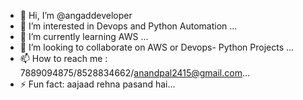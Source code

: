 - 👋 Hi, I’m @angaddeveloper
- 👀 I’m interested in Devops and Python Automation ...
- 🌱 I’m currently learning AWS ...
- 💞️ I’m looking to collaborate on AWS or Devops- Python Projects ...
- 📫 How to reach me : 7889094875/8528834662/anandpal2415@gmail.com...
- ⚡ Fun fact: aajaad rehna pasand hai...

<!---
angaddeveloper/angaddeveloper is a ✨ special ✨ repository because its `README.md` (this file) appears on your GitHub profile.
You can click the Preview link to take a look at your changes.
--->
